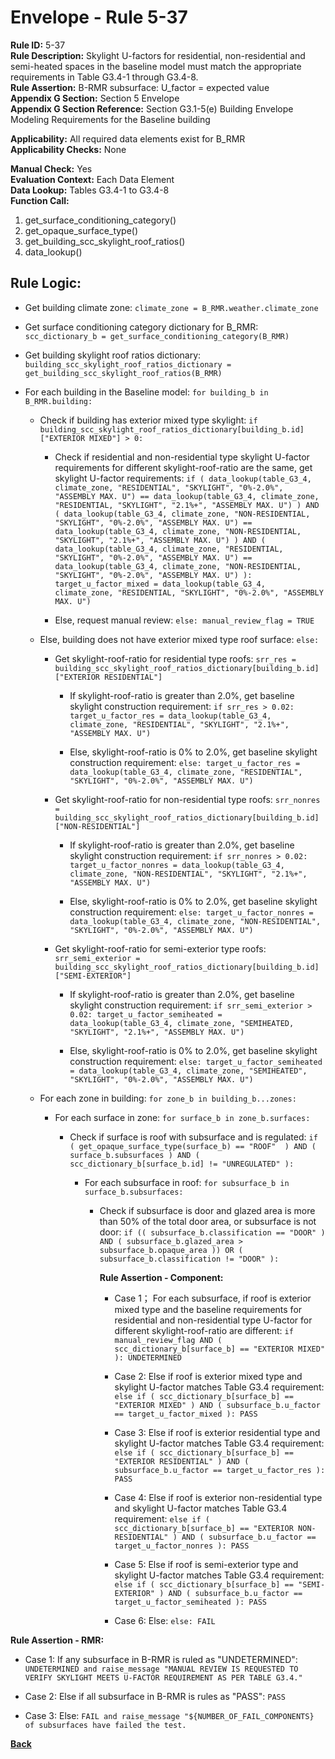 
# Envelope - Rule 5-37  

**Rule ID:** 5-37  
**Rule Description:** Skylight U-factors for residential, non-residential and semi-heated spaces in the baseline model must match the appropriate requirements in Table G3.4-1 through G3.4-8.  
**Rule Assertion:** B-RMR subsurface: U_factor = expected value  
**Appendix G Section:** Section 5 Envelope  
**Appendix G Section Reference:** Section G3.1-5(e) Building Envelope Modeling Requirements for the Baseline building

**Applicability:** All required data elements exist for B_RMR  
**Applicability Checks:** None  

**Manual Check:** Yes  
**Evaluation Context:** Each Data Element  
**Data Lookup:** Tables G3.4-1 to G3.4-8  
**Function Call:**

  1. get_surface_conditioning_category()
  2. get_opaque_surface_type()
  3. get_building_scc_skylight_roof_ratios()
  4. data_lookup()

## Rule Logic:  

- Get building climate zone: `climate_zone = B_RMR.weather.climate_zone`  

- Get surface conditioning category dictionary for B_RMR: `scc_dictionary_b = get_surface_conditioning_category(B_RMR)`  

- Get building skylight roof ratios dictionary: `building_scc_skylight_roof_ratios_dictionary = get_building_scc_skylight_roof_ratios(B_RMR)`

- For each building in the Baseline model: `for building_b in B_RMR.building:`

  - Check if building has exterior mixed type skylight: `if building_scc_skylight_roof_ratios_dictionary[building_b.id]["EXTERIOR MIXED"] > 0:`

    - Check if residential and non-residential type skylight U-factor requirements for different skylight-roof-ratio are the same, get skylight U-factor requirements: `if ( data_lookup(table_G3_4, climate_zone, "RESIDENTIAL", "SKYLIGHT", "0%-2.0%", "ASSEMBLY MAX. U") == data_lookup(table_G3_4, climate_zone, "RESIDENTIAL, "SKYLIGHT", "2.1%+", "ASSEMBLY MAX. U") ) AND ( data_lookup(table_G3_4, climate_zone, "NON-RESIDENTIAL, "SKYLIGHT", "0%-2.0%", "ASSEMBLY MAX. U") == data_lookup(table_G3_4, climate_zone, "NON-RESIDENTIAL, "SKYLIGHT", "2.1%+", "ASSEMBLY MAX. U") ) AND ( data_lookup(table_G3_4, climate_zone, "RESIDENTIAL, "SKYLIGHT", "0%-2.0%", "ASSEMBLY MAX. U") == data_lookup(table_G3_4, climate_zone, "NON-RESIDENTIAL, "SKYLIGHT", "0%-2.0%", "ASSEMBLY MAX. U") ): target_u_factor_mixed = data_lookup(table_G3_4, climate_zone, "RESIDENTIAL, "SKYLIGHT", "0%-2.0%", "ASSEMBLY MAX. U")`

    - Else, request manual review: `else: manual_review_flag = TRUE`

  - Else, building does not have exterior mixed type roof surface: `else:`

    - Get skylight-roof-ratio for residential type roofs: `srr_res = building_scc_skylight_roof_ratios_dictionary[building_b.id]["EXTERIOR RESIDENTIAL"]`

      - If skylight-roof-ratio is greater than 2.0%, get baseline skylight construction requirement: `if srr_res > 0.02: target_u_factor_res = data_lookup(table_G3_4, climate_zone, "RESIDENTIAL", "SKYLIGHT", "2.1%+", "ASSEMBLY MAX. U")`

      - Else, skylight-roof-ratio is 0% to 2.0%, get baseline skylight construction requirement: `else: target_u_factor_res = data_lookup(table_G3_4, climate_zone, "RESIDENTIAL", "SKYLIGHT", "0%-2.0%", "ASSEMBLY MAX. U")`

    - Get skylight-roof-ratio for non-residential type roofs: `srr_nonres = building_scc_skylight_roof_ratios_dictionary[building_b.id]["NON-RESIDENTIAL"]`

      - If skylight-roof-ratio is greater than 2.0%, get baseline skylight construction requirement: `if srr_nonres > 0.02: target_u_factor_nonres = data_lookup(table_G3_4, climate_zone, "NON-RESIDENTIAL", "SKYLIGHT", "2.1%+", "ASSEMBLY MAX. U")`

      - Else, skylight-roof-ratio is 0% to 2.0%, get baseline skylight construction requirement: `else: target_u_factor_nonres = data_lookup(table_G3_4, climate_zone, "NON-RESIDENTIAL", "SKYLIGHT", "0%-2.0%", "ASSEMBLY MAX. U")`

    - Get skylight-roof-ratio for semi-exterior type roofs: `srr_semi_exterior = building_scc_skylight_roof_ratios_dictionary[building_b.id]["SEMI-EXTERIOR"]`

      - If skylight-roof-ratio is greater than 2.0%, get baseline skylight construction requirement: `if srr_semi_exterior > 0.02: target_u_factor_semiheated = data_lookup(table_G3_4, climate_zone, "SEMIHEATED, "SKYLIGHT", "2.1%+", "ASSEMBLY MAX. U")`

      - Else, skylight-roof-ratio is 0% to 2.0%, get baseline skylight construction requirement: `else: target_u_factor_semiheated = data_lookup(table_G3_4, climate_zone, "SEMIHEATED", "SKYLIGHT", "0%-2.0%", "ASSEMBLY MAX. U")`

  - For each zone in building: `for zone_b in building_b...zones:`

    - For each surface in zone: `for surface_b in zone_b.surfaces:`

      - Check if surface is roof with subsurface and is regulated: `if ( get_opaque_surface_type(surface_b) == "ROOF"  ) AND ( surface_b.subsurfaces ) AND ( scc_dictionary_b[surface_b.id] != "UNREGULATED" ):`

        - For each subsurface in roof: `for subsurface_b in surface_b.subsurfaces:`

          - Check if subsurface is door and glazed area is more than 50% of the total door area, or subsurface is not door: `if (( subsurface_b.classification == "DOOR" ) AND ( subsurface_b.glazed_area > subsurface_b.opaque_area )) OR ( subsurface_b.classification != "DOOR" ):`

            **Rule Assertion - Component:**

            - Case 1； For each subsurface, if roof is exterior mixed type and the baseline requirements for residential and non-residential type U-factor for different skylight-roof-ratio are different: `if manual_review_flag AND ( scc_dictionary_b[surface_b] == "EXTERIOR MIXED" ): UNDETERMINED`

            - Case 2: Else if roof is exterior mixed type and skylight U-factor matches Table G3.4 requirement: `else if ( scc_dictionary_b[surface_b] == "EXTERIOR MIXED" ) AND ( subsurface_b.u_factor == target_u_factor_mixed ): PASS`

            - Case 3: Else if roof is exterior residential type and skylight U-factor matches Table G3.4 requirement: `else if ( scc_dictionary_b[surface_b] == "EXTERIOR RESIDENTIAL" ) AND ( subsurface_b.u_factor == target_u_factor_res ): PASS`

            - Case 4: Else if roof is exterior non-residential type and skylight U-factor matches Table G3.4 requirement: `else if ( scc_dictionary_b[surface_b] == "EXTERIOR NON-RESIDENTIAL" ) AND ( subsurface_b.u_factor == target_u_factor_nonres ): PASS`

            - Case 5: Else if roof is semi-exterior type and skylight U-factor matches Table G3.4 requirement: `else if ( scc_dictionary_b[surface_b] == "SEMI-EXTERIOR" ) AND ( subsurface_b.u_factor == target_u_factor_semiheated ): PASS`

            - Case 6: Else: `else: FAIL`

**Rule Assertion - RMR:**

- Case 1: If any subsurface in B-RMR is ruled as "UNDETERMINED": `UNDETERMINED and raise_message "MANUAL REVIEW IS REQUESTED TO VERIFY SKYLIGHT MEETS U-FACTOR REQUIREMENT AS PER TABLE G3.4."`

- Case 2: Else if all subsurface in B-RMR is rules as "PASS": `PASS`

- Case 3: Else: `FAIL and raise_message "${NUMBER_OF_FAIL_COMPONENTS} of subsurfaces have failed the test.`

**[Back](../_toc.md)**
